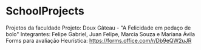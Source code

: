 # SchoolProjects
Projetos da faculdade
Projeto: Doux Gâteau - "A Felicidade em pedaço de bolo"
Integrantes: Felipe Gabriel, Juan Felipe, Marcia Souza e Mariana Ávila
Forms para avaliação Heurística: https://forms.office.com/r/Db9eQW2uJR
